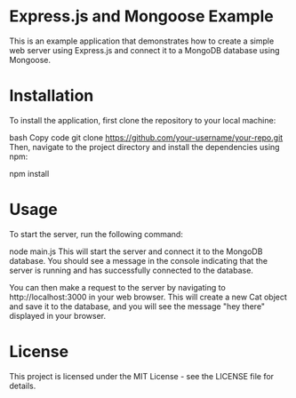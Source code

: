 # Express.js and Mongoose Example
This is an example application that demonstrates how to create a simple web server using Express.js and connect it to a MongoDB database using Mongoose.

# Installation
To install the application, first clone the repository to your local machine:

bash
Copy code
git clone https://github.com/your-username/your-repo.git
Then, navigate to the project directory and install the dependencies using npm:

npm install
# Usage
To start the server, run the following command:

node main.js
This will start the server and connect it to the MongoDB database. You should see a message in the console indicating that the server is running and has successfully connected to the database.

You can then make a request to the server by navigating to http://localhost:3000 in your web browser. This will create a new Cat object and save it to the database, and you will see the message "hey there" displayed in your browser.

# License
This project is licensed under the MIT License - see the LICENSE file for details.